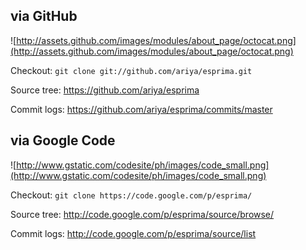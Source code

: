 ## via GitHub ##

![http://assets.github.com/images/modules/about_page/octocat.png](http://assets.github.com/images/modules/about_page/octocat.png)

Checkout:  ` git clone git://github.com/ariya/esprima.git `

Source tree: https://github.com/ariya/esprima

Commit logs: https://github.com/ariya/esprima/commits/master

## via Google Code ##

![http://www.gstatic.com/codesite/ph/images/code_small.png](http://www.gstatic.com/codesite/ph/images/code_small.png)

Checkout: ` git clone https://code.google.com/p/esprima/ `

Source tree: http://code.google.com/p/esprima/source/browse/

Commit logs: http://code.google.com/p/esprima/source/list